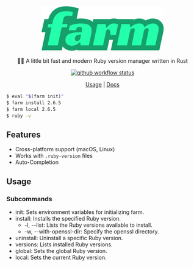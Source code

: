 <div align="center">

![farm](./resources/logo.png)

🏃‍♂️ A little bit fast and modern Ruby version manager written in Rust

[![github workflow status](https://img.shields.io/github/workflow/status/TaKO8Ki/farm/CI/main)](https://github.com/TaKO8Ki/farm/actions)

[Usage](##Usage) | [Docs](#)

</div>

```sh
$ eval "$(farm init)"
$ farm install 2.6.5
$ farm local 2.6.5
$ ruby -v
```

## Features

- Cross-platform support (macOS, Linux)
- Works with `.ruby-version` files
- Auto-Completion

## Usage

### Subcommands

- init: Sets environment variables for initializing farm.
- install: Installs the specified Ruby version.
    - -l, --list: Lists the Ruby versions available to install.
    - -w, --with-openssl-dir: Specify the openssl directory.
- uninstall: Uninstall a specific Ruby version.
- versions: Lists installed Ruby versions.
- global: Sets the global Ruby version.
- local: Sets the current Ruby version.
